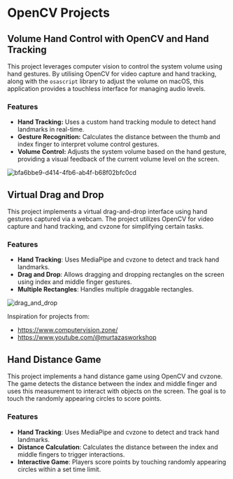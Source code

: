 # OpenCV Projects

## Volume Hand Control with OpenCV and Hand Tracking

This project leverages computer vision to control the system volume using hand gestures. By utilising OpenCV for video capture and hand tracking, along with the `osascript` library to adjust the volume on macOS, this application provides a touchless interface for managing audio levels.

### Features

- **Hand Tracking:** Uses a custom hand tracking module to detect hand landmarks in real-time.
- **Gesture Recognition:** Calculates the distance between the thumb and index finger to interpret volume control gestures.
- **Volume Control:** Adjusts the system volume based on the hand gesture, providing a visual feedback of the current volume level on the screen.

![bfa6bbe9-d414-4fb6-ab4f-b68f02bfc0cd](https://github.com/user-attachments/assets/498cdb33-d8bb-480e-9268-fe612209c8d8)

## Virtual Drag and Drop

This project implements a virtual drag-and-drop interface using hand gestures captured via a webcam. The project utilizes OpenCV for video capture and hand tracking, and cvzone for simplifying certain tasks.

### Features

- **Hand Tracking**: Uses MediaPipe and cvzone to detect and track hand landmarks.
- **Drag and Drop**: Allows dragging and dropping rectangles on the screen using index and middle finger gestures.
- **Multiple Rectangles**: Handles multiple draggable rectangles.

![drag_and_drop](https://github.com/user-attachments/assets/25190d5e-d24f-4cdf-9347-045fa371894e)

Inspiration for projects from:

- https://www.computervision.zone/
- https://www.youtube.com/@murtazasworkshop

## Hand Distance Game

This project implements a hand distance game using OpenCV and cvzone. The game detects the distance between the index and middle finger and uses this measurement to interact with objects on the screen. The goal is to touch the randomly appearing circles to score points.

### Features

- **Hand Tracking**: Uses MediaPipe and cvzone to detect and track hand landmarks.
- **Distance Calculation**: Calculates the distance between the index and middle fingers to trigger interactions.
- **Interactive Game**: Players score points by touching randomly appearing circles within a set time limit.
